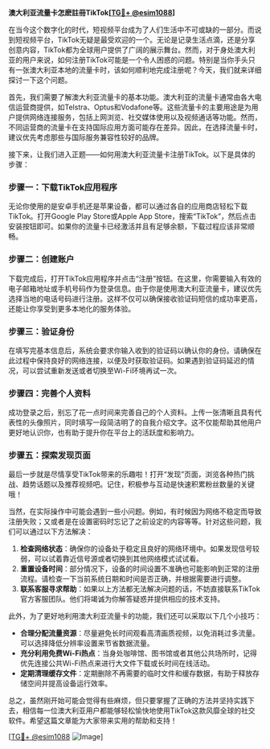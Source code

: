 **澳大利亚流量卡怎麽註冊TikTok[[TG💪+ @esim1088](https://t.me/s/esim1088)]**

在当今这个数字化的时代，短视频平台成为了人们生活中不可或缺的一部分。而说到短视频平台，TikTok无疑是最受欢迎的一个。无论是记录生活点滴，还是分享创意内容，TikTok都为全球用户提供了广阔的展示舞台。然而，对于身处澳大利亚的用户来说，如何注册TikTok可能是一个令人困惑的问题。特别是当你手头只有一张澳大利亚本地的流量卡时，该如何顺利地完成注册呢？今天，我们就来详细探讨一下这个问题。

首先，我们需要了解澳大利亚流量卡的基本功能。澳大利亚的流量卡通常由各大电信运营商提供，如Telstra、Optus和Vodafone等。这些流量卡的主要用途是为用户提供网络连接服务，包括上网浏览、社交媒体使用以及视频通话等功能。然而，不同运营商的流量卡在支持国际应用方面可能存在差异。因此，在选择流量卡时，建议优先考虑那些与国际服务兼容性较好的品牌。

接下来，让我们进入正题——如何用澳大利亚流量卡注册TikTok。以下是具体的步骤：

### 步骤一：下载TikTok应用程序

无论你使用的是安卓手机还是苹果设备，都可以通过各自的应用商店轻松下载TikTok。打开Google Play Store或Apple App Store，搜索“TikTok”，然后点击安装按钮即可。如果你的流量卡已经激活并且有足够余额，下载过程应该非常顺畅。

### 步骤二：创建账户

下载完成后，打开TikTok应用程序并点击“注册”按钮。在这里，你需要输入有效的电子邮箱地址或手机号码作为登录信息。由于你是使用澳大利亚流量卡，建议优先选择当地的电话号码进行注册。这样不仅可以确保接收验证码短信的成功率更高，还能让你享受到更多本地化的服务体验。

### 步骤三：验证身份

在填写完基本信息后，系统会要求你输入收到的验证码以确认你的身份。请确保在此过程中保持良好的网络连接，以便及时获取验证码。如果遇到验证码延迟的情况，可以尝试重新发送或者切换至Wi-Fi环境再试一次。

### 步骤四：完善个人资料

成功登录之后，别忘了花一点时间来完善自己的个人资料。上传一张清晰且具有代表性的头像照片，同时填写一段简洁明了的自我介绍文字。这不仅能帮助其他用户更好地认识你，也有助于提升你在平台上的活跃度和影响力。

### 步骤五：探索发现页面

最后一步就是尽情享受TikTok带来的乐趣啦！打开“发现”页面，浏览各种热门挑战、趋势话题以及推荐视频吧。记住，积极参与互动是快速积累粉丝数量的关键哦！

当然，在实际操作中可能会遇到一些小问题。例如，有时候因为网络不稳定而导致注册失败；又或者是在设置密码时忘记了之前设定的内容等等。针对这些问题，我们可以通过以下方法解决：

1. **检查网络状态**：确保你的设备处于稳定且良好的网络环境中。如果发现信号较弱，可以试着靠近信号源或者切换到其他网络模式试试看。
2. **重置设备时间**：部分情况下，设备的时间设置不准确也可能影响到正常的注册流程。请检查一下当前系统日期和时间是否正确，并根据需要进行调整。
3. **联系客服寻求帮助**：如果以上方法都无法解决问题的话，不妨直接联系TikTok官方客服团队。他们将竭诚为你解答疑惑并提供相应的技术支持。

此外，为了更好地利用澳大利亚流量卡的功能，我们还可以采取以下几个小技巧：

- **合理分配流量资源**：尽量避免长时间观看高清画质视频，以免消耗过多流量。可以选择降低分辨率设置来节省数据流量。
- **充分利用免费Wi-Fi热点**：当身处咖啡馆、图书馆或者其他公共场所时，记得优先连接公共Wi-Fi热点来进行大文件下载或长时间在线活动。
- **定期清理缓存文件**：定期删除不再需要的临时文件和缓存数据，有助于释放存储空间并提高设备运行效率。

总之，虽然刚开始可能会觉得有些麻烦，但只要掌握了正确的方法并坚持实践下去，相信每一位澳大利亚用户都能够轻松愉快地使用TikTok这款风靡全球的社交软件。希望这篇文章能为大家带来实用的帮助和支持！

[[TG💪+ @esim1088](https://t.me/s/esim1088) ![Image](https://i.postimg.cc/4NQfJmqS/Snipaste-2025-05-13-00-14-12.png)]